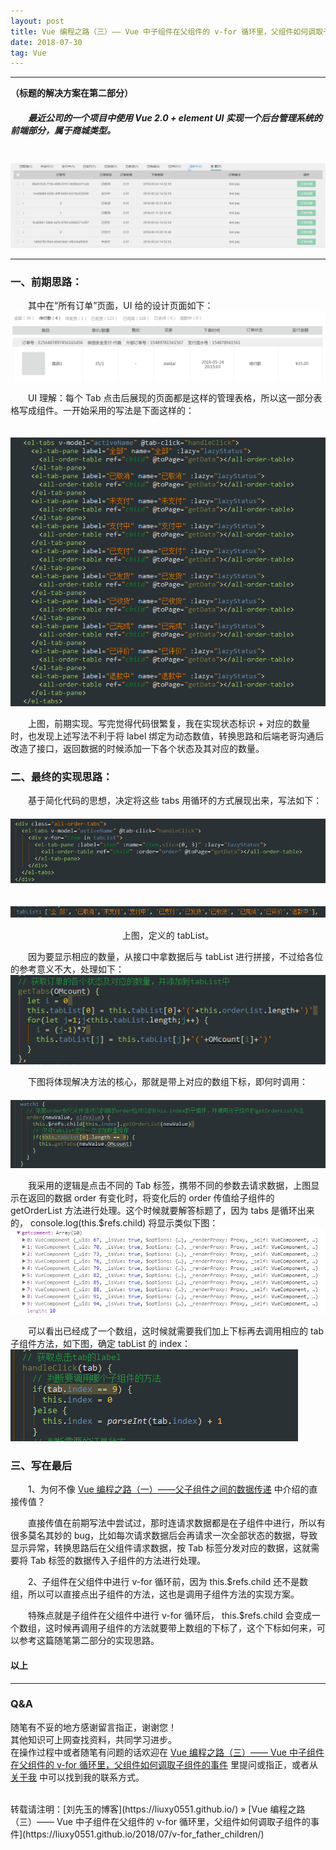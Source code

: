 ```yaml
---
layout: post
title: Vue 编程之路（三）—— Vue 中子组件在父组件的 v-for 循环里，父组件如何调取子组件的事件
date: 2018-07-30
tag: Vue
---
```


___
**（标题的解决方案在第二部分）**

##### 　　最近公司的一个项目中使用 Vue 2.0 + element UI 实现一个后台管理系统的前端部分，属于商城类型。
　　![](https://raw.githubusercontent.com/liuxy0551/liuxy0551.github.io.jekyll/master/images/posts/v-for_father_children/jdfw.gif)

___

### 一、前期思路：

　　其中在“所有订单”页面，UI 给的设计页面如下：
　　![](https://raw.githubusercontent.com/liuxy0551/liuxy0551.github.io.jekyll/master/images/posts/v-for_father_children/1.png)

　　UI 理解：每个 Tab 点击后展现的页面都是这样的管理表格，所以这一部分表格写成组件。一开始采用的写法是下面这样的：

　　![](https://raw.githubusercontent.com/liuxy0551/liuxy0551.github.io.jekyll/master/images/posts/v-for_father_children/2.png)

　　上图，前期实现。写完觉得代码很繁复，我在实现状态标识 + 对应的数量时，也发现上述写法不利于将 label 绑定为动态数值，转换思路和后端老哥沟通后改造了接口，返回数据的时候添加一下各个状态及其对应的数量。


### 二、最终的实现思路：

　　基于简化代码的思想，决定将这些 tabs 用循环的方式展现出来，写法如下：
　　![](https://raw.githubusercontent.com/liuxy0551/liuxy0551.github.io.jekyll/master/images/posts/v-for_father_children/3.png)

　　![](https://raw.githubusercontent.com/liuxy0551/liuxy0551.github.io.jekyll/master/images/posts/v-for_father_children/4.png)
　　<center>上图，定义的 tabList。</center>

　　因为要显示相应的数量，从接口中拿数据后与 tabList 进行拼接，不过给各位的参考意义不大，处理如下：
　　![](https://raw.githubusercontent.com/liuxy0551/liuxy0551.github.io.jekyll/master/images/posts/v-for_father_children/5.png)

　　下图将体现解决方法的核心，那就是带上对应的数组下标，即何时调用：
　　![](https://raw.githubusercontent.com/liuxy0551/liuxy0551.github.io.jekyll/master/images/posts/v-for_father_children/6.png)

　　我采用的逻辑是点击不同的 Tab 标签，携带不同的参数去请求数据，上图显示在返回的数据 order 有变化时，将变化后的 order 传值给子组件的 getOrderList 方法进行处理。这个时候就要解答标题了，因为 tabs 是循环出来的， console.log(this.$refs.child) 将显示类似下图：
　　![](https://raw.githubusercontent.com/liuxy0551/liuxy0551.github.io.jekyll/master/images/posts/v-for_father_children/7.png)

　　可以看出已经成了一个数组，这时候就需要我们加上下标再去调用相应的 tab 子组件方法，如下图，确定 tabList 的 index：
　　![](https://raw.githubusercontent.com/liuxy0551/liuxy0551.github.io.jekyll/master/images/posts/v-for_father_children/8.png)


### 三、写在最后

　　1、为何不像 [Vue 编程之路（一）——父子组件之间的数据传递](https://liuxy0551.github.io/2018/07/Data_Father_Child/) 中介绍的直接传值？

　　直接传值在前期写法中尝试过，那时连请求数据都是在子组件中进行，所以有很多莫名其妙的 bug，比如每次请求数据后会再请求一次全部状态的数据，导致显示异常，转换思路后在父组件请求数据，按 Tab 标签分发对应的数据，这就需要将 Tab 标签的数据传入子组件的方法进行处理。

　　2、子组件在父组件中进行 v-for 循环前，因为 this.$refs.child 还不是数组，所以可以直接点出子组件的方法，这也是调用子组件方法的实现方案。

　　特殊点就是子组件在父组件中进行 v-for 循环后， this.$refs.child 会变成一个数组，这时候再调用子组件的方法就要带上数组的下标了，这个下标如何来，可以参考这篇随笔第二部分的实现思路。


#### 以上

___
### Q&A

随笔有不妥的地方感谢留言指正，谢谢您！  
其他知识可上网查找资料，共同学习进步。  
在操作过程中或者随笔有问题的话欢迎在 [Vue 编程之路（三）—— Vue 中子组件在父组件的 v-for 循环里，父组件如何调取子组件的事件](https://liuxy0551.github.io/2018/07/v-for_father_children/) 里提问或指正，或者从 [关于我](https://liuxy0551.github.io/about/) 中可以找到我的联系方式。


<br>
转载请注明：[刘先玉的博客](https://liuxy0551.github.io/) » [Vue 编程之路（三）—— Vue 中子组件在父组件的 v-for 循环里，父组件如何调取子组件的事件](https://liuxy0551.github.io/2018/07/v-for_father_children/)
